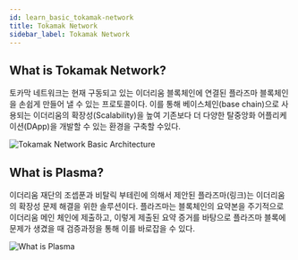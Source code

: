 ```yaml
---
id: learn_basic_tokamak-network
title: Tokamak Network
sidebar_label: Tokamak Network
---
```


## What is Tokamak Network?

토카막 네트워크는 현재 구동되고 있는 이더리움 블록체인에 연결된 플라즈마 블록체인을 손쉽게 만들어 낼 수 있는 프로토콜이다. 이를 통해 베이스체인(base chain)으로 사용되는 이더리움의 확장성(Scalability)을 높여 기존보다 더 다양한 탈중앙화 어플리케이션(DApp)을 개발할 수 있는 환경을 구축할 수있다.

![Tokamak Network Basic Architecture](assets/learn_basic_tokamak-architecture.png)

## What is Plasma?

이더리움 재단의 조셉푼과 비탈릭 부테린에 의해서 제안된 플라즈마(링크)는 이더리움의 확장성 문제 해결을 위한 솔루션이다. 플라즈마는 블록체인의 요약본을 주기적으로 이더리움 메인 체인에
제출하고, 이렇게 제출된 요약 증거를 바탕으로 플라즈마 블록에 문제가 생겼을 때 검증과정을 통해
이를 바로잡을 수 있다.

![What is Plasma](assets/learn_basic_what-is-plasma.png)
